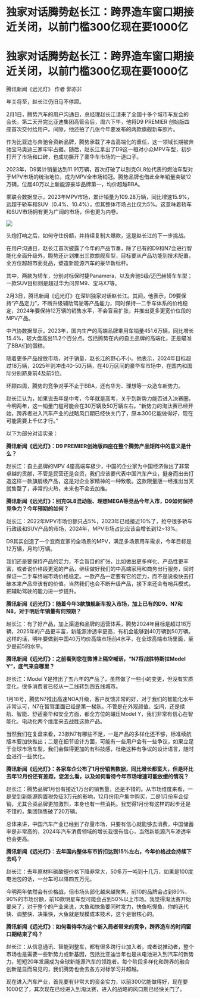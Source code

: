 # 独家对话腾势赵长江：跨界造车窗口期接近关闭，以前门槛300亿现在要1000亿

# 独家对话腾势赵长江：跨界造车窗口期接近关闭，以前门槛300亿现在要1000亿

腾讯新闻《远光灯》 作者 郭亦非

年关将至，赵长江仍旧马不停蹄。

2月1日，腾势汽车的用户沟通日，总经理赵长江请来了全国十多个城市车友会的会长。第二天开完比亚迪集团高管会后，周六下午，他将D9 PREMIER
创始版四座首次交付给用户。间隙，他还拍了几张今年要发布的两款旗舰新车照片。

作为比亚迪与奔驰合资新品牌，腾势承载了冲击高端化的重任，这一领域长期被奔驰宝马奥迪三家牢牢占据。随后，赵长江拿出了D9这一相对小众MPV车型，初步打开了市场和口碑，也成功撕开了豪华车市场的一道口子。

2023年，D9累计销量达到11.91万辆，首次打破了以别克GL8位代表的燃油车型对于MPV市场的统治地位，成为MPV全市场销冠。腾势品牌也借此全年销量突破12万辆，位居40万以上新能源豪华品牌第一，均价超越BBA。

乘联会数据显示，2023年MPV市场，累计销量为109.28万辆，同比增速15.9%，远超于轿车和SUV（0.4%、10.4%），但其整体市场占比仅为5%。这意味着轿车和SUV市场拥有更为广阔的市场，但也更为内卷。

![](https://inews.gtimg.com/om_bt/OJCBI8kJhCquyU1lPmq88R4LhIRLLnI8miBz1LTN6UpykAA/1000)

头炮打响之后，如何守住份额，并持续复制大爆款，这是赵长江的下一步挑战。

在用户沟通日，赵长江首次披露了今年的产品节奏，除了已有的D9和N7会进行智能化全面升级外，腾势还计划推出三款旗舰车型，目标要从产品功能到技术配置，全方位超越市面竞品，塑造新能源汽车的豪华新标杆。

其中，两款为轿车，分别对标保时捷Panamera，以及奔驰S级/迈巴赫轿车车型；一款SUV目标则是超过华为问界M9、宝马X7等。

2月3日，腾讯新闻《远光灯》在深圳独家对话赵长江。其间，他表示，D9要保持“产品定力”，不断升级辅助驾驶等产品能力，同时保持一二手车体系的价格稳定，2024年要保持12万辆的销售水平，不会盲目扩张，并推出更多更宽价位段的MPV产品。

中汽协数据显示，2023年，国内生产的高端品牌乘用车销量451.6万辆，同比增长15.4%，较大盘高出11.2个百分点。包括腾势在内的自主品牌的高端化，正是瞄准了BBA们的蛋糕。

随着更多产品投放市场，对于销量，赵长江的野心不小。他表示，2024年目标超过18万辆，2025年则冲击40-50万辆，在40万区间的豪华车市场中，在国内和国际分别跻身前4及前5位。

环顾四周，腾势的竞争对手不止于BBA，还有华为、理想等一众造车新势力。

赵长江认为，如果说去年是中考，今年就是高考，关乎到新势力能否进入决赛圈，今明两年，这一销量门槛可能会在30万辆及50万辆左右。“新势力的淘汰赛已经开始，跨界者进入汽车产业的战略风口期已经快关门了，原本300亿能做得好，现在可能需要上千亿才行。”

以下为部分对话实录：

**腾讯新闻《远光灯》：D9 PREMIER创始版四座在整个腾势产品矩阵中的意义是什么？**

赵长江：自主品牌的MPV
4座高端车极少，中国的企业家为中国经济做出了非常卓越的贡献，不管是民营还是合资，我们应该要代表中国汽车产业，挺身而出去打造这样一款旗舰级产品，这是对企业家精神的一种致敬。这款限量版一经推出当天就售罄了，非常的火热，未来也不会去加推。

**腾讯新闻《远光灯》：别克GL8混动版、理想MEGA等竞品今年入市，D9如何保持竞争力？今年预期的如何？**

赵长江：2022年MPV市场份额只占5%，2023年已经接近10%了，抢夺很多轿车行政级和SUV产品的市场，2024年，MPV市场占比应该会增长到12~13%。

D9其实创造了一个宜商宜家的全场景的MPV，满足多场景用车需求，今年目标是12万辆，月均1万辆。

我们还是要保持产品的定力，不会盲目的扩张，比如做出更多样化、产品性更丰富，或者说价格段更宽的产品，继续做好我们的中高端家用和商务出行服务，同时保证一二手车终端市场价格稳定。一款产品一定要有它的定力，而不是说极快去打破本来产品应该有的价值。当然我们也会不断升级产品，接下来还会有哨兵模式，把辅助驾驶的能力进一步提升。

**腾讯新闻《远光灯》：随着今年3款旗舰新车投入市场，加上已有的D9、N7和N8，对于明后年销量有何预期？**

赵长江：有了好产品，加上渠道和品牌的运营体系，腾势2024年目标是超过18万辆，2025年的产品更丰富，新能源渗透率更高，有机会能够到40万辆到50万辆。这样的话，明年要做到中国40万均价高端市场前4水平，在全球高端市场里面，至少是前5的水平。

**腾讯新闻《远光灯》：之前看到您在微博上隔空喊话，“N7将战胜特斯拉Model Y”，底气来自哪里？**

赵长江：Model Y是推出了五六年的产品了，虽然做了一些小的变更，但没有实质变化，很多消费者已经从一二线转到四五线城市。

1月18号，腾势N7推出高速NOA升级，客户反馈非常的好，对于我们的智能化水平非常认可，N7在智驾里面已经是第一梯队。不管是在外观颜值、空间，还是续航、智能、舒适豪华和安全方面，都全方位的碾压Model
Y，我们非常有信心在智能化、电动化两个维度来去战胜这款产品。

当然我们在复盘来看，23款N7有哪些不足，一是产品的多样化还不够，标准续航版本要加快推出；二是在细节设计方面，可能有一些用户会有一些争议，如果立足于全球市场车型，我们会做得更加的有科技感，杜绝这种有争议的设计语言，随时会进行一些优化。

**腾讯新闻《远光灯》：各家车企公布了1月份销售数据，同比增长都蛮大，但是环比去年12月份还有差距，您怎么看，以及如何看待今年市场增速可能放缓的情况？**

赵长江：腾势品牌1月份有接近1万台的销售量，还是不错的。从市场维度来看，一是受到新能源购置税免征3万元的影响，12月份用户集中购买，二是1月份车企促销，尤其合资品牌更加激烈，本身也有一些消耗。我觉得1月份有这样的起步还是不错的，集团销售破了20万辆。

总体来讲，中国汽车产业已经到了存量市场，只要有信心就能够去消费，中国储蓄率是非常高的，2024年汽车消费领域的增长我很有信心，当然新能源汽车渗透率也会更高。

**腾讯新闻《远光灯》：去年国内整体车市折扣达到15%左右，今年价格战会持续下去吗？**

赵长江：去年原材料碳酸锂价格下降非常大，50多万一吨到十几万，如果是100度电池包的话，一台车可以降四五万元。

今明两年依然会有价格战，但市场头部化越来越聚焦，前10的品牌会占到80%、90%的市场份额，前10款明星车型可能会占到50%以上市场。我觉得淘汰赛开始要来了，对于整个的产业来说，大鱼和快鱼要同时发力，快鱼吃慢鱼，你的迭代快、调整快、决策快，大鱼就是规模成本技术，这个是很核心的。

**腾讯新闻《远光灯》：如何看待华为这个新入局者带来的竞争，跨界造车的时间窗口期结束了吗？**

赵长江：从信息通讯、智能到整车，都有很多跨行业加入者，或者说推动者，整个市场也是需要一些新势力或新基因，包括比亚迪当年也是从电池进入到汽车的新势力，短短20年发展成为全球新能源汽车的领跑者。每个阶段多样化和跨界的融合创新是显而易见的，我们腾势也会去各方对标学习并超越。

现在进入汽车产业，首先要有非常大的资金实力，以前300亿能做得好，现在要1000亿了，其次现在已经进入到淘汰赛，进入的战略的风口期已经快关门了。

